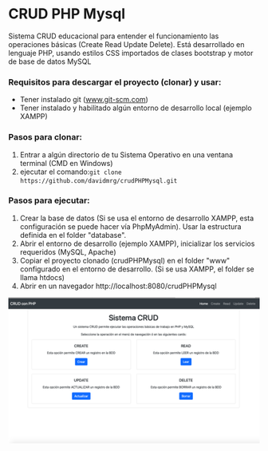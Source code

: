 # CRUD PHP Mysql

Sistema CRUD educacional para entender el funcionamiento las operaciones básicas (Create Read Update Delete). Está desarrollado en lenguaje PHP, usando estilos CSS importados de clases bootstrap y motor de base de datos MySQL

### Requisitos para descargar el proyecto (clonar) y usar:
- Tener instalado git (www.git-scm.com)
- Tener instalado y habilitado algún entorno de desarrollo local (ejemplo XAMPP)

### Pasos para clonar:
1. Entrar a algún directorio de tu Sistema Operativo en una ventana terminal (CMD en Windows)
2. ejecutar el comando:```git clone https://github.com/davidmrg/crudPHPMysql.git```

### Pasos para ejecutar:
1. Crear la base de datos (Si se usa el entorno de desarrollo XAMPP, esta configuración se puede hacer vía PhpMyAdmin). Usar la estructura definida en el folder "database".
2. Abrir el entorno de desarrollo (ejemplo XAMPP), inicializar los servicios requeridos (MySQL, Apache)
3. Copiar el proyecto clonado (crudPHPMysql) en el folder "www" configurado en el entorno de desarrollo. (Si se usa XAMPP, el folder se llama htdocs)
4. Abrir en un navegador http://localhost:8080/crudPHPMysql

![](images/Index.png)
